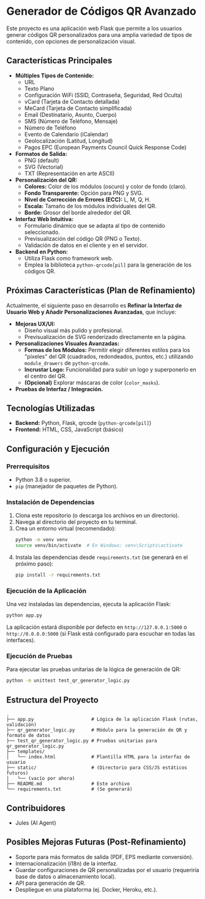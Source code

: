 # Generador de Códigos QR Avanzado

Este proyecto es una aplicación web Flask que permite a los usuarios generar códigos QR personalizados para una amplia variedad de tipos de contenido, con opciones de personalización visual.

## Características Principales

*   **Múltiples Tipos de Contenido:**
    *   URL
    *   Texto Plano
    *   Configuración WiFi (SSID, Contraseña, Seguridad, Red Oculta)
    *   vCard (Tarjeta de Contacto detallada)
    *   MeCard (Tarjeta de Contacto simplificada)
    *   Email (Destinatario, Asunto, Cuerpo)
    *   SMS (Número de Teléfono, Mensaje)
    *   Número de Teléfono
    *   Evento de Calendario (iCalendar)
    *   Geolocalización (Latitud, Longitud)
    *   Pagos EPC (European Payments Council Quick Response Code)
*   **Formatos de Salida:**
    *   PNG (default)
    *   SVG (Vectorial)
    *   TXT (Representación en arte ASCII)
*   **Personalización del QR:**
    *   **Colores:** Color de los módulos (oscuro) y color de fondo (claro).
    *   **Fondo Transparente:** Opción para PNG y SVG.
    *   **Nivel de Corrección de Errores (ECC):** L, M, Q, H.
    *   **Escala:** Tamaño de los módulos individuales del QR.
    *   **Borde:** Grosor del borde alrededor del QR.
*   **Interfaz Web Intuitiva:**
    *   Formulario dinámico que se adapta al tipo de contenido seleccionado.
    *   Previsualización del código QR (PNG o Texto).
    *   Validación de datos en el cliente y en el servidor.
*   **Backend en Python:**
    *   Utiliza Flask como framework web.
    *   Emplea la biblioteca `python-qrcode[pil]` para la generación de los códigos QR.

## Próximas Características (Plan de Refinamiento)

Actualmente, el siguiente paso en desarrollo es **Refinar la Interfaz de Usuario Web y Añadir Personalizaciones Avanzadas**, que incluye:

*   **Mejoras UX/UI:**
    *   Diseño visual más pulido y profesional.
    *   Previsualización de SVG renderizado directamente en la página.
*   **Personalizaciones Visuales Avanzadas:**
    *   **Formas de los Módulos:** Permitir elegir diferentes estilos para los "píxeles" del QR (cuadrados, redondeados, puntos, etc.) utilizando `module_drawers` de `python-qrcode`.
    *   **Incrustar Logo:** Funcionalidad para subir un logo y superponerlo en el centro del QR.
    *   **(Opcional)** Explorar máscaras de color (`color_masks`).
*   **Pruebas de Interfaz / Integración.**

## Tecnologías Utilizadas

*   **Backend:** Python, Flask, qrcode (`python-qrcode[pil]`)
*   **Frontend:** HTML, CSS, JavaScript (básico)

## Configuración y Ejecución

### Prerrequisitos

*   Python 3.8 o superior.
*   `pip` (manejador de paquetes de Python).

### Instalación de Dependencias

1.  Clona este repositorio (o descarga los archivos en un directorio).
2.  Navega al directorio del proyecto en tu terminal.
3.  Crea un entorno virtual (recomendado):
    ```bash
    python -m venv venv
    source venv/bin/activate  # En Windows: venv\Scripts\activate
    ```
4.  Instala las dependencias desde `requirements.txt` (se generará en el próximo paso):
    ```bash
    pip install -r requirements.txt
    ```

### Ejecución de la Aplicación

Una vez instaladas las dependencias, ejecuta la aplicación Flask:
```bash
python app.py
```
La aplicación estará disponible por defecto en `http://127.0.0.1:5000` o `http://0.0.0.0:5000` (si Flask está configurado para escuchar en todas las interfaces).

### Ejecución de Pruebas

Para ejecutar las pruebas unitarias de la lógica de generación de QR:
```bash
python -m unittest test_qr_generator_logic.py
```

## Estructura del Proyecto

```
.
├── app.py                     # Lógica de la aplicación Flask (rutas, validación)
├── qr_generator_logic.py      # Módulo para la generación de QR y formato de datos
├── test_qr_generator_logic.py # Pruebas unitarias para qr_generator_logic.py
├── templates/
│   └── index.html             # Plantilla HTML para la interfaz de usuario
├── static/                    # (Directorio para CSS/JS estáticos futuros)
│   └── (vacío por ahora)
├── README.md                  # Este archivo
└── requirements.txt           # (Se generará)
```

## Contribuidores

*   Jules (AI Agent)

## Posibles Mejoras Futuras (Post-Refinamiento)

*   Soporte para más formatos de salida (PDF, EPS mediante conversión).
*   Internacionalización (i18n) de la interfaz.
*   Guardar configuraciones de QR personalizadas por el usuario (requeriría base de datos o almacenamiento local).
*   API para generación de QR.
*   Despliegue en una plataforma (ej. Docker, Heroku, etc.).
```
